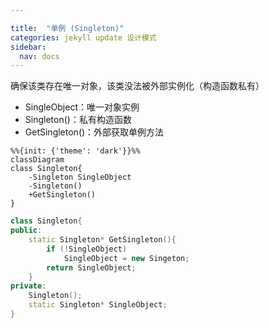 ```yaml
---

title:  "单例 (Singleton)"
categories: jekyll update 设计模式
sidebar:
  nav: docs
---
```


确保该类存在唯一对象，该类没法被外部实例化（构造函数私有）

- SingleObject：唯一对象实例
- Singleton()：私有构造函数
- GetSingleton()：外部获取单例方法

```mermaid
%%{init: {'theme': 'dark'}}%%
classDiagram
class Singleton{
	-Singleton SingleObject
	-Singleton()
	+GetSingleton()
}
```

```c++
class Singleton{
public:
	static Singleton* GetSingleton(){
		if (!SingleObject)
			SingleObject = new Singeton;
		return SingleObject;
	}
private:
	Singleton();
	static Singleton* SingleObject;
}
```